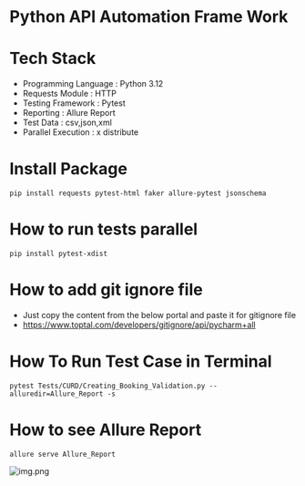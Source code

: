 # Python API Automation Frame Work

# Tech Stack

-   Programming Language : Python 3.12
- Requests Module : HTTP
- Testing Framework : Pytest
- Reporting : Allure Report
- Test Data : csv,json,xml
- Parallel Execution : x distribute

# Install Package
```pip install requests pytest-html faker allure-pytest jsonschema```

# How to run tests parallel 
```pip install pytest-xdist```

# How to add git ignore file 
- Just copy the content from the below portal and paste it for gitignore file
- https://www.toptal.com/developers/gitignore/api/pycharm+all


# How To Run Test Case in Terminal
```pytest Tests/CURD/Creating_Booking_Validation.py --alluredir=Allure_Report -s```


# How to see Allure Report 
```allure serve Allure_Report```

![img.png](img.png)